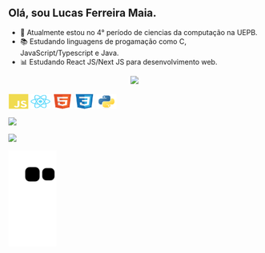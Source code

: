 ## Olá, sou Lucas Ferreira Maia.

- 🌱 Atualmente estou no 4° período de ciencias da computação na UEPB.
- 📚 Estudando linguagens de progamação como C, JavaScript/Typescript e Java.
- 📊 Estudando React JS/Next JS para desenvolvimento web.

<div align="center">
  <img height="180em" src="https://github-readme-stats.vercel.app/api/top-langs/?username=yLexter&layout=compact&langs_count=7&theme=dracula"/>
</div>
<div style="display: inline_block"><br>
  <img align="center" alt="Rafa-Js" height="30" width="40" src="https://raw.githubusercontent.com/devicons/devicon/master/icons/javascript/javascript-plain.svg">
  <img align="center" alt="Rafa-React" height="30" width="40" src="https://raw.githubusercontent.com/devicons/devicon/master/icons/react/react-original.svg">
  <img align="center" alt="Rafa-HTML" height="30" width="40" src="https://raw.githubusercontent.com/devicons/devicon/master/icons/html5/html5-original.svg">
  <img align="center" alt="Rafa-CSS" height="30" width="40" src="https://raw.githubusercontent.com/devicons/devicon/master/icons/css3/css3-original.svg">
  <img align="center" alt="Rafa-Python" height="30" width="40" src="https://raw.githubusercontent.com/devicons/devicon/master/icons/python/python-original.svg">

<div> 
  <br>
  <a href="https://instagram.com/lucasmaia78" target="_blank"><img src="https://img.shields.io/badge/-Instagram-%23E4405F?style=for-the-badge&logo=instagram&logoColor=white" target="_blank"></a>
  
<p><a href="mailto:lucasmaia5954@gmail.com"><img src="https://img.shields.io/badge/-Gmail-%23333?style=for-the-badge&logo=gmail&logoColor=white" target="_blank"></a></p>
 
  ![Snake animation](https://github.com/rafaballerini/rafaballerini/blob/output/github-contribution-grid-snake.svg)
 
</div>






 

